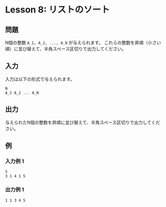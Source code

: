 
# Lesson 8: リストのソート

## 問題

N個の整数 `A_1, A_2, ..., A_N` が与えられます。
これらの整数を昇順（小さい順）に並び替えて、半角スペース区切りで出力してください。

## 入力

入力は以下の形式で与えられます。

```
N
A_1 A_2 ... A_N
```

## 出力

与えられたN個の整数を昇順に並び替えて、半角スペース区切りで出力してください。

## 例

### 入力例 1

```
5
3 1 4 1 5
```

### 出力例 1

```
1 1 3 4 5
```
